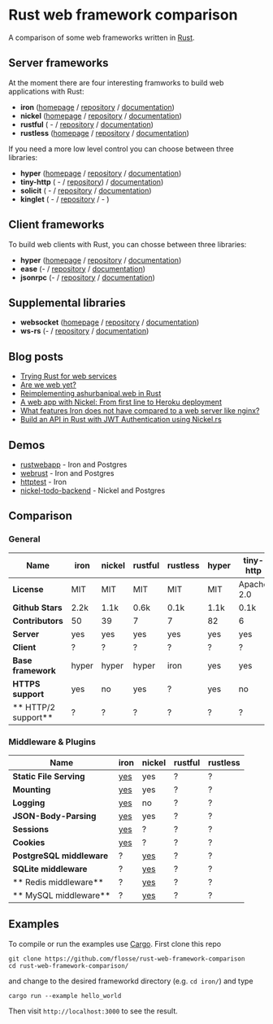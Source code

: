 # Rust web framework comparison

A comparison of some web frameworks written in [Rust](https://rustlang.org).

## Server frameworks

At the moment there are four interesting framworks to build web applications
with Rust:

- **iron**     ([homepage](http://ironframework.io/) / [repository](https://github.com/iron/iron/)            / [documentation](http://ironframework.io/doc/iron/))
- **nickel**   ([homepage](http://nickel.rs/)        / [repository](https://github.com/nickel-org/nickel.rs/) / [documentation](http://docs.nickel.rs/nickel/))
- **rustful**  ( -                                   / [repository](https://github.com/Ogeon/rustful)         / [documentation](http://ogeon.github.io/docs/rustful/master/rustful/))
- **rustless** ([homepage](http://rustless.org/)     / [repository](https://github.com/rustless/rustless)     / [documentation](http://rustless.org/rustless/doc/rustless/))

If you need a more low level control you can choose between three libraries:

- **hyper**     ([homepage](http://hyper.rs/) / [repository](https://github.com/hyperium/hyper)      / [documentation](http://hyper.rs/hyper/hyper/))
- **tiny-http** ( -                           / [repository](https://github.com/frewsxcv/tiny-http)) / [documentation](http://frewsxcv.github.io/tiny-http/tiny_http/index.html))
- **solicit**   ( -                           / [repository](https://github.com/mlalic/solicit)      / [documentation](https://mlalic.github.io/solicit/solicit/index.html))
- **kinglet**   ( -                           / [repository](https://github.com/pyfisch/kinglet)     / - )

## Client frameworks

To build web clients with Rust, you can chosse between three libraries:

- **hyper**   ([homepage](http://hyper.rs/) / [repository](https://github.com/hyperium/hyper)          / [documentation](http://hyper.rs/hyper/hyper/))
- **ease**    (-                            / [repository](https://github.com/SimonPersson/ease)       / [documentation](http://simonpersson.github.io/ease/))
- **jsonrpc** (-                            / [repository](https://github.com/apoelstra/rust-jsonrpc/) / [documentation](https://www.wpsoftware.net/rustdoc/jsonrpc/))

## Supplemental libraries

- **websocket** ([homepage](http://cyderize.github.io/rust-websocket/) / [repository](https://github.com/cyderize/rust-websocket) / [documentation](http://cyderize.github.io/rust-websocket/doc/websocket/))
- **ws-rs**     (-                                                     / [repository](https://github.com/housleyjk/ws-rs)         / [documentation](http://housleyjk.github.io/ws-rs/ws))

## Blog posts

- [Trying Rust for web services](https://blog.wearewizards.io/trying-rust-for-web-services)
- [Are we web yet?](http://arewewebyet.com/)
- [Reimplementing ashurbanipal.web in Rust](http://maniagnosis.crsr.net/2015/07/reimplementing-ashurbanipalweb-in-rust.html)
- [A web app with Nickel: From first line to Heroku deployment](http://blog.thoughtram.io/rust/2015/07/29/a-web-app-with-nickel-from-first-line-to-heroku-deployment.html)
- [What features Iron does not have compared to a web server like nginx?](https://www.reddit.com/r/rust/comments/3t1mze/what_features_iron_does_not_have_compared_to_a/)
- [Build an API in Rust with JWT Authentication using Nickel.rs](https://auth0.com/blog/2015/11/30/build-an-api-in-rust-with-jwt-authentication-using-nickelrs/)

## Demos

- [rustwebapp](https://github.com/superlogical/rustwebapp) - Iron and Postgres
- [webrust](https://github.com/Keats/webrust) - Iron and Postgres
- [httptest](https://github.com/brson/httptest) - Iron
- [nickel-todo-backend](https://github.com/Ryman/nickel-todo-backend/) - Nickel and Postgres

## Comparison

### General

|                      Name | iron   | nickel  | rustful   | rustless  | hyper  | tiny-http  | solicit | ease  | jsonrpc | websocket |  ws-rs     | kinglet   |
| ------------------------- | ------ | ------- | --------- | --------- | ------ | ---------- | ------- | ----- | ------- | --------- |  --------- | --------- |
|               **License** | MIT    | MIT     | MIT       | MIT       | MIT    | Apache 2.0 | MIT     | MIT   | CC0-1.0 | MIT       |  MIT       | MIT       |
|          **Github Stars** | 2.2k   | 1.1k    | 0.6k      | 0.1k      | 1.1k   | 0.1k       | 0.1k    | 0.05k | 0k      | 0.1k      |  0k        | 0k        |
|          **Contributors** | 50     | 39      | 7         | 7         | 82     | 6          | 2       | 2     | 1       | 9         |  1         | 1         |
|                **Server** | yes    | yes     | yes       | yes       | yes    | yes        | yes     | no    | no      | yes       |  yes       | yes       |
|                **Client** | ?      | ?       | ?         | ?         | ?      | ?          | yes     | yes   | yes     | yes       |  yes       | no        |
|        **Base framework** | hyper  | hyper   | hyper     | iron      | yes    | yes        | -       | hyper | hyper   | no        |  no        | yes       |
|         **HTTPS support** | yes    | no      | yes       | ?         | yes    | no         | -       | -     | -       | -         |  -         | -         |
|       ** HTTP/2 support** | ?      | ?       | ?         | ?         | ?      | ?          | yes     | ?     | ?       | -         |  -         | -         |

### Middleware & Plugins

|                      Name | iron                                        | nickel                                                | rustful   | rustless  |
| ------------------------- | ------------------------------------------- | ----------------------------------------------------- | --------- | --------- |
|   **Static File Serving** | [yes](https://github.com/iron/static)       | yes                                                   | ?         | ?         |
|              **Mounting** | [yes](https://github.com/iron/mount)        | yes                                                   | ?         | ?         |
|               **Logging** | [yes](https://github.com/iron/logger)       | no                                                    | ?         | ?         |
|     **JSON-Body-Parsing** | [yes](https://github.com/iron/body-parser)  | yes                                                   | ?         | ?         |
|              **Sessions** | [yes](https://github.com/iron/session)      | ?                                                     | ?         | ?         |
|               **Cookies** | [yes](https://github.com/iron/cookie)       | ?                                                     | ?         | ?         |
| **PostgreSQL middleware** | ?                                           | [yes](https://github.com/nickel-org/nickel-postgres)  | ?         | ?         |
|     **SQLite middleware** | ?                                           | [yes](https://github.com/flosse/nickel-sqlite)        | ?         | ?         |
|     ** Redis middleware** | ?                                           | [yes](https://github.com/matthewbentley/nickel-redis) | ?         | ?         |
|     ** MySQL middleware** | ?                                           | [yes](https://github.com/zither/nickel-mysql)         | ?         | ?         |

## Examples

To compile or run the examples use [Cargo](https://github.com/rust-lang/cargo).
First clone this repo

    git clone https://github.com/flosse/rust-web-framework-comparison
    cd rust-web-framework-comparison/

and change to the desired frameworkd directory (e.g. `cd iron/`) and type

    cargo run --example hello_world

Then visit `http://localhost:3000` to see the result.
